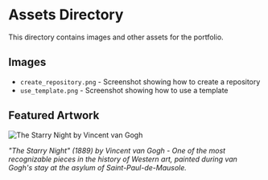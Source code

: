 # Assets Directory

This directory contains images and other assets for the portfolio.

## Images

- `create_repository.png` - Screenshot showing how to create a repository
- `use_template.png` - Screenshot showing how to use a template

## Featured Artwork

![The Starry Night by Vincent van Gogh](https://upload.wikimedia.org/wikipedia/commons/thumb/e/ea/Van_Gogh_-_Starry_Night_-_Google_Art_Project.jpg/800px-Van_Gogh_-_Starry_Night_-_Google_Art_Project.jpg)

*"The Starry Night" (1889) by Vincent van Gogh - One of the most recognizable pieces in the history of Western art, painted during van Gogh's stay at the asylum of Saint-Paul-de-Mausole.*

